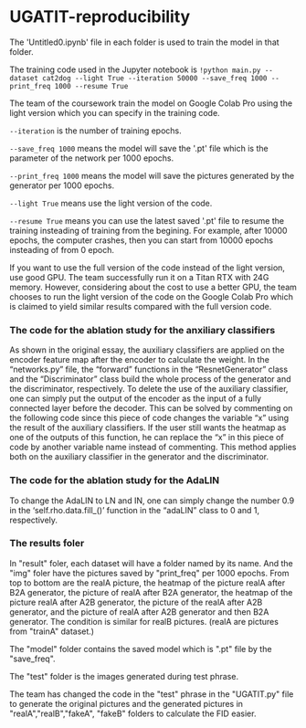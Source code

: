 # UGATIT-reproducibility
The 'Untitled0.ipynb' file in each folder is used to train the model in that folder.

The training code used in the Jupyter notebook is `!python main.py --dataset cat2dog --light True --iteration 50000 --save_freq 1000 --print_freq 1000 --resume True`

The team of the coursework train the model on Google Colab Pro using the light version which you can specify in the training code. 

`--iteration` is the number of training epochs.

`--save_freq 1000` means the model will save the '.pt' file which is the parameter of the network per 1000 epochs.

`--print_freq 1000` means the model will save the pictures generated by the generator per 1000 epochs.

`--light True` means use the light version of the code.

`--resume True` means you can use the latest saved '.pt' file to resume the training insteading of training from the begining. For example, after 10000 epochs, the computer crashes, then you can start from 10000 epochs insteading of from 0 epoch.

If you want to use the full version of the code instead of the light version, use good GPU. The team successfully run it on a Titan RTX with 24G memory. However, considering about the cost to use a better GPU, the team chooses to run the light version of the code on the Google Colab Pro which is claimed to yield similar results compared with the full version code.

### The code for the ablation study for the anxiliary classifiers
As shown in the original essay, the auxiliary classifiers are applied on the encoder feature map after the encoder to calculate the weight. In the “networks.py” file, the “forward” functions in the “ResnetGenerator” class and the “Discriminator” class build the whole process of the generator and the discriminator, respectively. To delete the use of the auxiliary classifier, one can simply put the output of the encoder as the input of a fully connected layer before the decoder. This can be solved by commenting on the following code since this piece of code changes the variable “x” using the result of the auxiliary classifiers. If the user still wants the heatmap as one of the outputs of this function, he can replace the “x” in this piece of code by another variable name instead of commenting. This method applies both on the auxiliary classifier in the generator and the discriminator.

### The code for the ablation study for the AdaLIN

To change the AdaLIN to LN and IN, one can simply change the number 0.9 in the ‘self.rho.data.fill\_()’ function in the “adaLIN” class to 0 and 1, respectively.

### The results foler
In "result" foler, each dataset will have a folder named by its name. And the "img" foler have the pictures saved by "print_freq" per 1000 epochs. From top to bottom are the realA picture, the heatmap of the picture realA after B2A generator, the picture of realA after B2A generator, the heatmap of the picture realA after A2B generator, the picture of the realA after A2B generator, and the picture of realA after A2B generator and then B2A generator. The condition is similar for realB pictures. (realA are pictures from "trainA" dataset.)

The "model" folder contains the saved model which is ".pt" file by the "save_freq".

The "test" folder is the images generated during test phrase.

The team has changed the code in the "test" phrase in the "UGATIT.py" file to generate the original pictures and the generated pictures in "realA","realB","fakeA", "fakeB" folders to calculate the FID easier.
